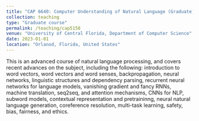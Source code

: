```yaml
---
title: "CAP 6640: Computer Understanding of Natural Language (Graduate)"
collection: teaching
type: "Graduate course"
permalink: /teaching/cap5150
venue: "University of Central Florida, Department of Computer Science"
date: 2023-01-01
location: "Orlanod, Florida, United States"
---
```


This is an advanced course of natural language processing, and covers recent advances on the subject, including the following: introduction to word vectors, word vectors and word senses, backpropagation, neural networks, linguistic structures and dependency parsing, recurrent neural networks for language models, vanishing gradient and fancy RNNs, machine translation, seq2seq, and attention mechanisms, CNNs for NLP, subword models, contextual representation and pretraininng, neural natural language generation, coreference resolution, multi-task learning, safety, bias, fairness, and ethics. 
